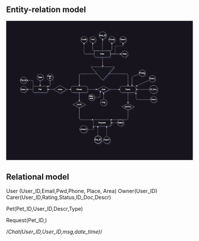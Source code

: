 

## Entity-relation model 
![An image of the draw.io of the DB](images/image.png)

## Relational model

User (User_ID,Email,Pwd,Phone, Place, Area)
    Owner(User_ID)
    Carer(User_ID,Rating,Status,ID_Doc,Descr)

Pet(Pet_ID,User_ID,Descr,Type)

Request(Pet_ID,)


/*Chat(User_ID,User_ID,msg,date_time)*/ 

